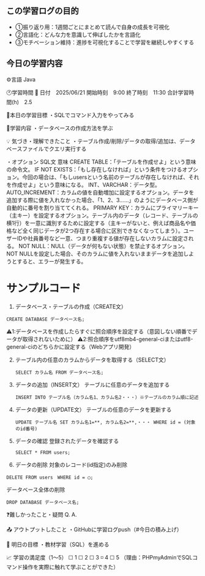 ## この学習ログの目的
* ①振り返り用：1週間ごとにまとめて読んで自身の成長を可視化
* ②言語化：どんな力を意識して伸ばしたかを言語化
* ③モチベーション維持：進捗を可視化することで学習を継続しやすくする

## 今日の学習内容
⚙️言語 Java

🕐学習時間
📅 日付　2025/06/21
開始時刻　9:00
終了時刻　11:30
合計学習時間(h)　2.5

🎯本日の学習目標
・SQLでコマンド入力をやってみる

📝学習内容
・データベースの作成方法を学ぶ

💡 気づき・理解できたこと
・テーブル作成/削除/データの取得/追加は、データベースファイルでクエリ実行する

・オプション
  SQL文	        意味
CREATE TABLE：「テーブルを作成せよ」という意味の命令文。
IF NOT EXISTS：「もし存在しなければ」という条件をつけるオプション。今回の場合は、「もしusersという名前のテーブルが存在しなければ、それを作成せよ」という意味になる。
INT、VARCHAR：データ型。
AUTO_INCREMENT：カラムの値を自動増加に設定するオプション。データを追加する際に値を入れなかった場合、「1、2、3……」のようにデータベース側が自動的に番号を割り当ててくれる。
PRIMARY KEY：カラムにプライマリーキー（主キー）を設定するオプション。テーブル内のデータ（レコード、テーブルの横1行）を一意に識別するために設定する（主キーがないと、例えば商品名や価格など全く同じデータが2つ存在する場合に区別できなくなってしまう）。ユーザーIDや社員番号など一意、つまり重複する値が存在しないカラムに設定される。
NOT NULL：NULL（データが何もない状態）を禁止するオプション。NOT NULLを設定した場合、そのカラムに値を入れないままデータを追加しようとすると、エラーが発生する。

# サンプルコード
1. データベース・テーブルの作成（CREATE文）
  ```
  CREATE DATABASE データベース名;
  ```
  ⚠️1:データベースを作成したらすぐに照合順序を設定する（意図しない順番でデータが取得されないために）
  ⚠️2:照合順序をutf8mb4-general-ciまたはutf8-general-ciのどちらかに設定する（Webアプリ開発）

2. テーブル内の任意のカラムからデータを取得する（SELECT文）
    ```
    SELECT カラム名 FROM データベース名;
    ```
3. データの追加（INSERT文）
  テーブルに任意のデータを追加する
    ```
    INSERT INTO テーブル名（カラム名1、カラム名2・・・）※テーブルのカラム順に記述
    ```
4. データの更新（UPDATE文）
  テーブルの任意のデータを更新する
    ```
    UPDATE テーブル名 SET カラム名1=**, カラム名2=**,・・・ WHERE id = (対象のid番号)
    ```
5. データの確認
  登録されたデータを確認する
    ```
    SELECT * FROM users;
    ```

6. データの削除
  対象のレコード(id指定)のみ削除
  ```
  DELETE FROM users　WHERE id = ◯;
  ```
  データベース全体の削除
  ```
  DROP DATABASE データベース名;
  ```

❓難しかったこと・疑問
Q. 
A. 

📤 アウトプットしたこと
・GitHubに学習ログpush（#今日の積み上げ）

🌱 明日の目標
・教材学習（SQL）を進める

📈 学習の満足度（1〜5）
☐ 1 ☐ 2 ☐ 3 ◽️ 4 ☐ 5
（理由：PHPmyAdminでSQLコマンド操作を実際に触れて学ぶことができた）